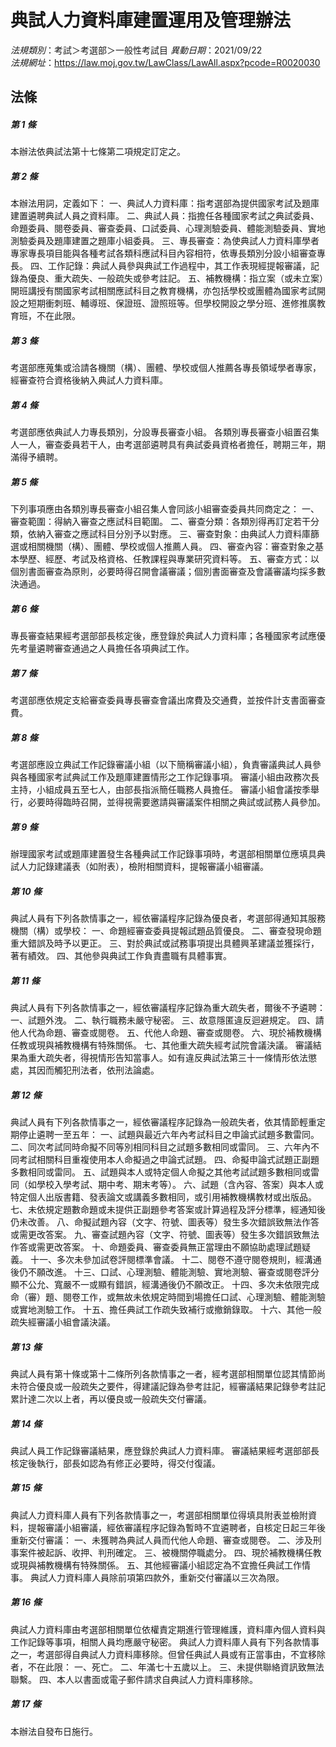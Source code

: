 # 典試人力資料庫建置運用及管理辦法

*法規類別*：考試＞考選部＞一般性考試目
*異動日期*：2021/09/22  
*法規網址*：https://law.moj.gov.tw/LawClass/LawAll.aspx?pcode=R0020030



## 法條
##### 第 1 條
本辦法依典試法第十七條第二項規定訂定之。

##### 第 2 條
本辦法用詞，定義如下：
一、典試人力資料庫：指考選部為提供國家考試及題庫建置遴聘典試人員之資料庫。
二、典試人員：指擔任各種國家考試之典試委員、命題委員、閱卷委員、審查委員、口試委員、心理測驗委員、體能測驗委員、實地測驗委員及題庫建置之題庫小組委員。
三、專長審查：為使典試人力資料庫學者專家專長項目能與各種考試各類科應試科目內容相符，依專長類別分設小組審查專長。
四、工作記錄：典試人員參與典試工作過程中，其工作表現經提報審議，記錄為優良、重大疏失、一般疏失或參考註記。
五、補教機構：指立案（或未立案）開班講授有關國家考試相關應試科目之教育機構，亦包括學校或團體為國家考試開設之短期衝刺班、輔導班、保證班、證照班等。但學校開設之學分班、進修推廣教育班，不在此限。

##### 第 3 條
考選部應蒐集或洽請各機關（構）、團體、學校或個人推薦各專長領域學者專家，經審查符合資格後納入典試人力資料庫。

##### 第 4 條
考選部應依典試人力專長類別，分設專長審查小組。
各類別專長審查小組置召集人一人，審查委員若干人，由考選部遴聘具有典試委員資格者擔任，聘期三年，期滿得予續聘。

##### 第 5 條
下列事項應由各類別專長審查小組召集人會同該小組審查委員共同商定之：
一、審查範圍：得納入審查之應試科目範圍。
二、審查分類：各類別得再訂定若干分類，依納入審查之應試科目分別予以對應。
三、審查對象：由典試人力資料庫篩選或相關機關（構）、團體、學校或個人推薦人員。
四、審查內容：審查對象之基本學歷、經歷、考試及格資格、任教課程與專業研究資料等。
五、審查方式：以個別書面審查為原則，必要時得召開會議審議；個別書面審查及會議審議均採多數決通過。

##### 第 6 條
專長審查結果經考選部部長核定後，應登錄於典試人力資料庫；各種國家考試應優先考量遴聘審查通過之人員擔任各項典試工作。

##### 第 7 條
考選部應依規定支給審查委員專長審查會議出席費及交通費，並按件計支書面審查費。

##### 第 8 條
考選部應設立典試工作記錄審議小組（以下簡稱審議小組），負責審議典試人員參與各種國家考試典試工作及題庫建置情形之工作記錄事項。
審議小組由政務次長主持，小組成員五至七人，由部長指派簡任職務人員擔任。
審議小組會議按季舉行，必要時得臨時召開，並得視需要邀請與審議案件相關之典試或試務人員參加。

##### 第 9 條
辦理國家考試或題庫建置發生各種典試工作記錄事項時，考選部相關單位應填具典試人力記錄建議表（如附表），檢附相關資料，提報審議小組審議。

##### 第 10 條
典試人員有下列各款情事之一，經依審議程序記錄為優良者，考選部得通知其服務機關（構）或學校：
一、命題經審查委員提報試題品質優良。
二、審查發現命題重大錯誤及時予以更正。
三、對於典試或試務事項提出具體興革建議並獲採行，著有績效。
四、其他參與典試工作負責盡職有具體事實。

##### 第 11 條
典試人員有下列各款情事之一，經依審議程序記錄為重大疏失者，爾後不予遴聘：
一、試題外洩。
二、執行職務未嚴守秘密。
三、故意隱匿違反迴避規定。
四、請他人代為命題、審查或閱卷。
五、代他人命題、審查或閱卷。
六、現於補教機構任教或現與補教機構有特殊關係。
七、其他重大疏失經考試院會議決議。
審議結果為重大疏失者，得視情形告知當事人。如有違反典試法第三十一條情形依法懲處，其因而觸犯刑法者，依刑法論處。

##### 第 12 條
典試人員有下列各款情事之一，經依審議程序記錄為一般疏失者，依其情節輕重定期停止遴聘一至五年：
一、試題與最近六年內考試科目之申論式試題多數雷同。
二、同次考試同時命擬不同等別相同科目之試題多數相同或雷同。
三、六年內不同考試相關科目重複使用本人命擬過之申論式試題。
四、命擬申論式試題正副題多數相同或雷同。
五、試題與本人或特定個人命擬之其他考試試題多數相同或雷同（如學校入學考試、期中考、期末考等）。
六、試題（含內容、答案）與本人或特定個人出版書籍、發表論文或講義多數相同，或引用補教機構教材或出版品。
七、未依規定題數命題或未提供正副題參考答案或計算過程及評分標準，經通知後仍未改善。
八、命擬試題內容（文字、符號、圖表等）發生多次錯誤致無法作答或需更改答案。
九、審查試題內容（文字、符號、圖表等）發生多次錯誤致無法作答或需更改答案。
十、命題委員、審查委員無正當理由不願協助處理試題疑義。
十一、多次未參加試卷評閱標準會議。
十二、閱卷不遵守閱卷規則，經溝通後仍不願改進。
十三、口試、心理測驗、體能測驗、實地測驗、審查或閱卷評分顯不公允、寬嚴不一或顯有錯誤，經溝通後仍不願改正。
十四、多次未依限完成命（審）題、閱卷工作，或無故未依規定時間到場擔任口試、心理測驗、體能測驗或實地測驗工作。
十五、擔任典試工作疏失致補行或撤銷錄取。
十六、其他一般疏失經審議小組會議決議。

##### 第 13 條
典試人員有第十條或第十二條所列各款情事之一者，經考選部相關單位認其情節尚未符合優良或一般疏失之要件，得建議記錄為參考註記，經審議結果記錄參考註記累計達二次以上者，再以優良或一般疏失交付審議。

##### 第 14 條
典試人員工作記錄審議結果，應登錄於典試人力資料庫。
審議結果經考選部部長核定後執行，部長如認為有修正必要時，得交付復議。

##### 第 15 條
典試人力資料庫人員有下列各款情事之一，考選部相關單位得填具附表並檢附資料，提報審議小組審議，經依審議程序記錄為暫時不宜遴聘者，自核定日起三年後重新交付審議：
一、未獲聘為典試人員而代他人命題、審查或閱卷。
二、涉及刑事案件被起訴、收押、判刑確定。
三、被機關停職處分。
四、現於補教機構任教或現與補教機構有特殊關係。
五、其他經審議小組認定為不宜擔任典試工作情事。
典試人力資料庫人員除前項第四款外，重新交付審議以三次為限。

##### 第 16 條
典試人力資料庫由考選部相關單位依權責定期進行管理維護，資料庫內個人資料與工作記錄等事項，相關人員均應嚴守秘密。
典試人力資料庫人員有下列各款情事之一，考選部得自典試人力資料庫移除。但曾任典試人員或有正當事由，不宜移除者，不在此限：
一、死亡。
二、年滿七十五歲以上。
三、未提供聯絡資訊致無法聯繫。
四、本人以書面或電子郵件請求自典試人力資料庫移除。

##### 第 17 條
本辦法自發布日施行。


